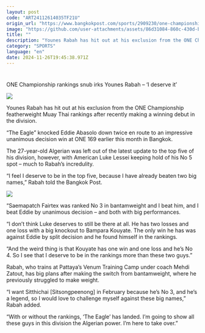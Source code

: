 ```yaml
---
layout: post
code: "ART24112614035TF21U"
origin_url: "https://www.bangkokpost.com/sports/2909230/one-championship-rankings-snub-irks-younes-rabah-–-i-deserve-it"
image: "https://github.com/user-attachments/assets/86d31084-860c-430d-b716-84930b954ad1"
title: ""
description: "Younes Rabah has hit out at his exclusion from the ONE Championship featherweight Muay Thai rankings after recently making a winning debut in the division."
category: "SPORTS"
language: "en"
date: 2024-11-26T19:45:38.971Z
---
```


# 

ONE Championship rankings snub irks Younes Rabah – ‘I deserve it’

![](https://github.com/user-attachments/assets/ccf45df2-7230-4e99-b3d8-c960ebc3c16f)

Younes Rabah has hit out at his exclusion from the ONE Championship featherweight Muay Thai rankings after recently making a winning debut in the division.

“The Eagle” knocked Eddie Abasolo down twice en route to an impressive unanimous decision win at ONE 169 earlier this month in Bangkok.

The 27-year-old Algerian was left out of the latest update to the top five of his division, however, with American Luke Lessei keeping hold of his No 5 spot – much to Rabah’s incredulity.

“I feel I deserve to be in the top five, because I have already beaten two big names,” Rabah told the Bangkok Post. 

![](https://github.com/user-attachments/assets/62100c02-89fd-4f2a-ae5f-ce44ac34c305)

“Saemapatch Fairtex was ranked No 3 in bantamweight and I beat him, and I beat Eddie by unanimous decision – and both with big performances.

“I don’t think Luke deserves to still be there at all. He has two losses and one loss with a big knockout to Bampara Kouyate. The only win he has was against Eddie by split decision and he found himself in the rankings.

“And the weird thing is that Kouyate has one win and one loss and he’s No 4. So I see that I deserve to be in the rankings more than these two guys.”

Rabah, who trains at Pattaya’s Venum Training Camp under coach Mehdi Zatout, has big plans after making the switch from bantamweight, where he previously struggled to make weight.

“I want Sitthichai \[Sitsongpeenong\] in February because he’s No 3, and he’s a legend, so I would love to challenge myself against these big names,” Rabah added.

“With or without the rankings, ‘The Eagle’ has landed. I’m going to show all these guys in this division the Algerian power. I’m here to take over.”